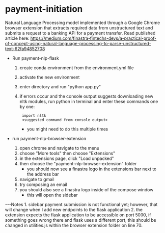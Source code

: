 # payment-initiation
Natural Language Processing model implemented through a Google Chrome browser extension that extracts required data from unstructured text and submits a request to a banking API for a payment transfer. 
Read published article here: https://medium.com/finastra-fintechs-devs/a-practical-proof-of-concept-using-natural-language-processing-to-parse-unstructured-text-62fa94852708

- Run payment-nlp-flask
    1. create conda environment from the environment.yml file
    2. activate the new environment
    3. enter directory and run "python app.py"
    4. if errors occur and the console output suggests downloading new nltk modules,
        run python in terminal and enter these commands one by one:

            import nltk
            <suggested command from console output>

        - you might need to do this multiple times
    


- run payment-nlp-browser-extension
    1. open chrome and navigate to the menu
    2. choose "More tools" then choose "Extensions"
    3. in the extensions page, click "Load unpacked"
    4. then choose the "payment-nlp-browser-extension" folder
        - you should now see a finastra logo in the extensions bar next to the address bar
    5. navigate to gmail
    6. try composing an email
    7. you should also see a finastra logo inside of the compose window
        - this will open the sidebar

---Notes
    1. sidebar payment submission is not functional yet; however, that will change when I add new endpoints to the flask application
    2. the extension expects the flask application to be accessible on port 5000,
        if something goes wrong there and flask uses a different port, this should be changed in 
        utilities.js within the browser extension folder on line 70.
